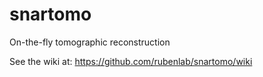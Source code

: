 # snartomo
On-the-fly tomographic reconstruction

See the wiki at: https://github.com/rubenlab/snartomo/wiki
